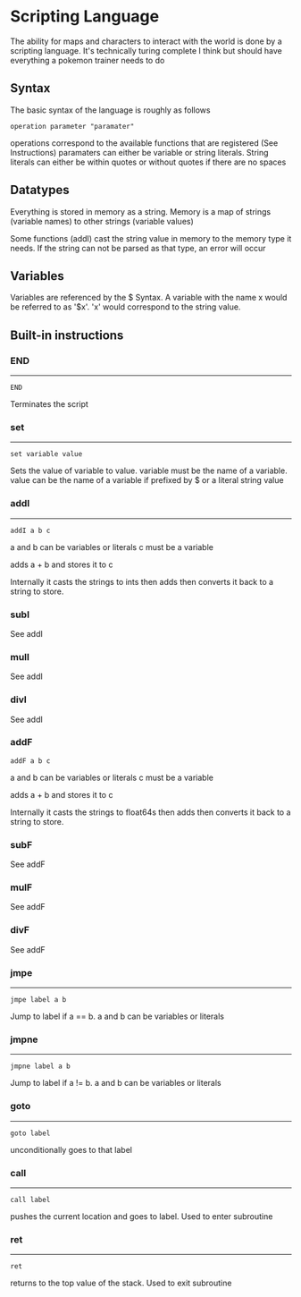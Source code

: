 # Scripting Language

The ability for maps and characters to interact with the world is done by a scripting language. It's technically turing complete I think but should have everything a pokemon trainer needs to do

## Syntax

The basic syntax of the language is roughly as follows

```
operation parameter "paramater"
```

operations correspond to the available functions that are registered (See Instructions)
paramaters can either be variable or string literals. String literals can either be within quotes or without quotes if there are no spaces

## Datatypes

Everything is stored in memory as a string. Memory is a map of strings (variable names) to other strings (variable values)

Some functions (addI) cast the string value in memory to the memory type it needs. If the string can not be parsed as that type, an error will occur

## Variables

Variables are referenced by the $ Syntax. A variable with the name x would be referred to as '$x'. 'x' would correspond to the string value.

## Built-in instructions

### END

---

```
END
```

Terminates the script

### set

---

```
set variable value
```

Sets the value of variable to value.
variable must be the name of a variable.
value can be the name of a variable if prefixed by $ or a literal string value

### addI

---

```
addI a b c
```

a and b can be variables or literals
c must be a variable

adds a + b and stores it to c

Internally it casts the strings to ints then adds then converts it back to a string to store.


### subI

See addI

### mulI

See addI

### divI

See addI

### addF
```
addF a b c
```

a and b can be variables or literals
c must be a variable

adds a + b and stores it to c

Internally it casts the strings to float64s then adds then converts it back to a string to store.

### subF

See addF

### mulF

See addF

### divF

See addF


### jmpe

----

```
jmpe label a b
```

Jump to label if a == b. a and b can be variables or literals

### jmpne

----

```
jmpne label a b
```

Jump to label if a != b. a and b can be variables or literals



### goto

---

```
goto label
```

unconditionally goes to that label

### call

---

```
call label
```

pushes the current location and goes to label. Used to enter subroutine

### ret

---

```
ret
```

returns to the top value of the stack. Used to exit subroutine
